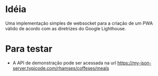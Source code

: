 # Idéia
Uma implementação simples de websocket para a criação de um PWA válido de acordo com as diretrizes do Google Lighthouse.

# Para testar
- A API de demonstração pode ser acessada na url https://my-json-server.typicode.com/rhamses/coffeses/meals
